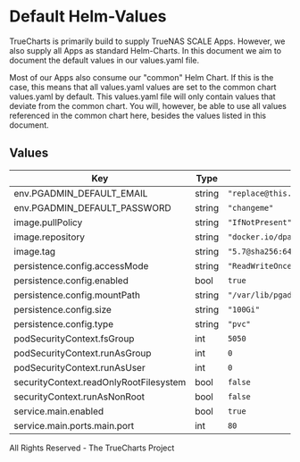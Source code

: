 # Default Helm-Values

TrueCharts is primarily build to supply TrueNAS SCALE Apps.
However, we also supply all Apps as standard Helm-Charts. In this document we aim to document the default values in our values.yaml file.

Most of our Apps also consume our "common" Helm Chart.
If this is the case, this means that all values.yaml values are set to the common chart values.yaml by default. This values.yaml file will only contain values that deviate from the common chart.
You will, however, be able to use all values referenced in the common chart here, besides the values listed in this document.

## Values

| Key | Type | Default | Description |
|-----|------|---------|-------------|
| env.PGADMIN_DEFAULT_EMAIL | string | `"replace@this.now"` |  |
| env.PGADMIN_DEFAULT_PASSWORD | string | `"changeme"` |  |
| image.pullPolicy | string | `"IfNotPresent"` |  |
| image.repository | string | `"docker.io/dpage/pgadmin4"` |  |
| image.tag | string | `"5.7@sha256:64475197fc11cb8169de7e59cd4ea15872b3edafe22f87ea7bc23ba7f00bbe96"` |  |
| persistence.config.accessMode | string | `"ReadWriteOnce"` |  |
| persistence.config.enabled | bool | `true` |  |
| persistence.config.mountPath | string | `"/var/lib/pgadmin"` |  |
| persistence.config.size | string | `"100Gi"` |  |
| persistence.config.type | string | `"pvc"` |  |
| podSecurityContext.fsGroup | int | `5050` |  |
| podSecurityContext.runAsGroup | int | `0` |  |
| podSecurityContext.runAsUser | int | `0` |  |
| securityContext.readOnlyRootFilesystem | bool | `false` |  |
| securityContext.runAsNonRoot | bool | `false` |  |
| service.main.enabled | bool | `true` |  |
| service.main.ports.main.port | int | `80` |  |

All Rights Reserved - The TrueCharts Project
